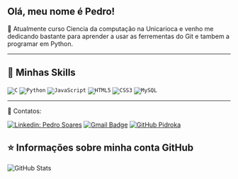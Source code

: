 ## Olá, meu nome é <strong>Pedro!</strong>


🔭 Atualmente curso Ciencia da computação na Unicarioca e venho me dedicando bastante para aprender a usar as ferrementas do Git e tambem a
programar em Python.



----

## 🚀 Minhas Skills

<code><img alt="C" src="https://img.shields.io/badge/c-%2300599C.svg?&style=for-the-badge&logo=c&logoColor=white"/></code>
<code><img alt="Python" src="https://img.shields.io/badge/python-%2314354C.svg?&style=for-the-badge&logo=python&logoColor=white"/></code>
<code><img alt="JavaScript" src="https://img.shields.io/badge/javascript-%23323330.svg?&style=for-the-badge&logo=javascript&logoColor=%23F7DF1E"/></code>
<code><img alt="HTML5" src="https://img.shields.io/badge/html5-%23E34F26.svg?&style=for-the-badge&logo=html5&logoColor=white"/></code>
<code><img alt="CSS3" src="https://img.shields.io/badge/css3-%231572B6.svg?&style=for-the-badge&logo=css3&logoColor=white"/></code>
<code><img alt="MySQL" src="https://img.shields.io/badge/mysql-%2300f.svg?&style=for-the-badge&logo=mysql&logoColor=white"/></code>

---
💌 Contatos: 

[![Linkedin: Pedro Soares](https://img.shields.io/badge/-pedrosoares-blue?style=flat-square&logo=Linkedin&logoColor=white&link=https://www.linkedin.com/in/pedro-soares-264463205/)](https://www.linkedin.com/in/pedro-soares-264463205/)
[![Gmail Badge](https://img.shields.io/badge/-pedrosoaresty@gmail.com-006bed?style=flat-square&logo=Gmail&logoColor=white&link=mailto:pedrosoaresty@gmail.com)](mailto:pedrosoaresty@gmail.com)
[![GitHub Pidroka]( https://img.shields.io/github/followers/pidroka?label=follow&style=social)](https://github.com/pidroka)
  
</p>  

 

## ⭐ Informações sobre minha conta GitHub
![GitHub Stats](https://github-readme-stats.vercel.app/api?username=Pidroka&show_icons=true)
